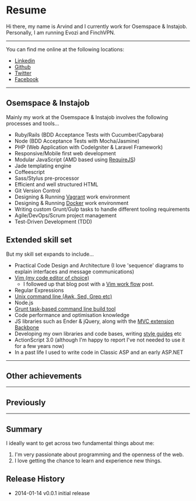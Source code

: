 # Resume

Hi there, my name is Arvind and I currently work for Osemspace & Instajob. Personally, I am running Evozi and FinchVPN.

---

You can find me online at the following locations:

- [Linkedin](http://www.linkedin.com/naiduarvind)
- [Github](https://github.com/arvind-naidu)
- [Twitter](http://www.twitter.com/rvine_naidu)
- [Facebook](http://www.facebook.com/rvinenaidu)

---

## Osemspace & Instajob

Mainly my work at the Osemspace & Instajob involves the following processes and tools…

- Ruby/Rails (BDD Acceptance Tests with Cucumber/Capybara)
- Node (BDD Acceptance Tests with Mocha/Jasmine)
- PHP (Web Application with CodeIgniter & Laravel Framework)
- Responsive/Mobile first web development
- Modular JavaScript (AMD based using [RequireJS](http://requirejs.org))
- Jade templating engine
- Coffeescript
- Sass/Stylus pre-processor
- Efficient and well structured HTML
- Git Version Control
- Designing & Running [Vagrant](http://www.vagrantup.com/) work environment
- Designing & Running [Docker](http://www.docker.io/) work environment 
- Writing custom Grunt/Gulp tasks to handle different tooling requirements
- Agile/DevOps/Scrum project management
- Test-Driven Development (TDD)

## Extended skill set

But my skill set expands to include…

- Practical Code Design and Architecture 
	(I love 'sequence' diagrams to explain interfaces and message communications)
- [Vim (my code editor of choice)](http://www.integralist.co.uk/posts/a-guide-to-getting-started-with-vim/)
  - I followed up that blog post with a [Vim work flow](http://www.integralist.co.uk/posts/vim-workflow/) post.
- Regular Expressions
- [Unix command line (Awk, Sed, Grep etc)](http://www.integralist.co.uk/posts/unix-commands/)
- Node.js
- [Grunt task-based command line build tool](http://www.integralist.co.uk/posts/grunt-boilerplate/)
- Code performance and optimisation knowledge
- JS libraries such as Ender & jQuery, along with the [MVC extension Backbone](http://www.integralist.co.uk/posts/mvc-in-javascript-with-backbone-js/)
- Developing my own libraries and code bases, writing [style guides](https://github.com/Integralist/Style-Guides) etc
- ActionScript 3.0 (although I'm happy to report I've not needed to use it for a few years now)
- In a past life I used to write code in Classic ASP and an early ASP.NET

---

## Other achievements


---

## Previously



---

## Summary

I ideally want to get across two fundamental things about me:

1. I'm very passionate about programming and the openness of the web.
2. I love getting the chance to learn and experience new things.

## Release History

* 2014-01-14   v0.0.1   initial release
